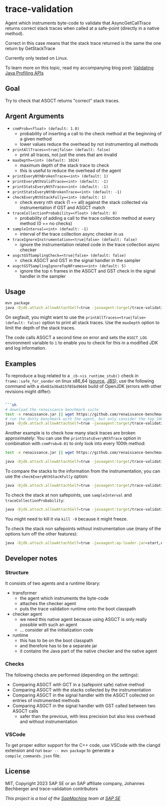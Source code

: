 trace-validation
================

Agent which instruments byte-code to validate that AsyncGetCallTrace returns correct stack traces when called at
a safe-point (directly in a native method).

Correct in this case means that the stack trace returned is the same the one return by GetStackTrace

Currently only tested on Linux.

To learn more on this topic, read my accompanying blog post: [Validating Java Profiling APIs](https://mostlynerdless.de/blog/2023/03/14/validating-java-profiling-apis/)

Goal
----
Try to check that ASGCT returns "correct" stack traces.

Argent Arguments
----------------
- `cnmProb=<float> (default: 1.0)`
  - probability of inserting a call to the check method at the beginning of a given method
  - lower values reduce the overhead by not instrumenting all methods
- `printAllTraces=<true|false> (default: false)`
  - print all traces, not just the ones that are invalid
- `maxDepth=<int> (default: 1024)`
  - maximum depth of the stack trace to check
  - this is useful to reduce the overhead of the agent
- `printEveryNthBrokenTrace=<int> (default: 1)`
- `printEveryNthValidTrace=<int> (default: -1)`
- `printStatsEveryNthTrace=<int> (default: -1)`
- `printStatsEveryNthBrokenTrace=<int> (default: -1)`
- `checkEveryNthStackFully=<int> (default: 1)`
  - check every nth stack (1 == all) against the stack collected via instrumentation
    if GST and ASGCT match
- `traceCollectionProbability=<float> (default: 0)`
  - probability of adding a call to the trace collection method at every method (0 == no checks)
- `sampleInterval=<int> (default: -1)`
  - interval of the trace collection async checker in us
- `traceIgnoreInstrumentation=<true|false> (default: false)`
    - ignore the instrumentation related code in the trace collection async checker
- `asgctGSTSamplingCheck=<true|false> (default: false)`
    - check ASGCT and GST in the signal handler in the sampler
- `asgctGSTSamplingIgnoreTopNFrames=<int> (default: 5)`
    - ignore the top n frames in the ASGCT and GST check in the signal handler in the sampler

Usage
-----
```sh
mvn package
java -Djdk.attach.allowAttachSelf=true -javaagent:target/trace-validation.jar ... <your application>
```

On segfault, you might want to use the `printAllTraces=<true|false> (default: false)` option to print all stack traces.
Use the `maxDepth` option to limit the depth of the stack traces.

The code calls ASGCT a second time on error and sets the `ASGCT_LOG` environment variable to `1` to enable you to
check for this in a modified JDK and log information.

Examples
--------

To reproduce a bug related to a `_cb->is_runtime_stub()` check in `frame::safe_for_sender` on linux x86_64
([source](https://github.com/openjdk/jdk/blob/db483a38a815f85bd9668749674b5f0f6e4b27b4/src/hotspot/cpu/x86/frame_x86.cpp#L98),
[JBS](https://bugs.openjdk.org/browse/JDK-8303444)),
use the following command with a `db483a38a815f85bd9668` build of OpenJDK (errors with other revisions might differ):

```sh

```sh
# download the renaissance benchmark suite
test -e renaissance.jar || wget https://github.com/renaissance-benchmarks/renaissance/releases/download/v0.14.2/renaissance-gpl-0.14.2.jar -O renaissance.jar
# run the dotty benchmark with the agent, but only consider the top 100 frames
java -Djdk.attach.allowAttachSelf=true -javaagent:target/trace-validation.jar=maxDepth=5 -jar renaissance.jar dotty
```

Another example is to check how many stack traces are broken approximately: You can use the `printStatsEveryNthTrace`
option in combination with `cnmProb=0.01` to only look into every 100th method:

```sh
test -e renaissance.jar || wget https://github.com/renaissance-benchmarks/renaissance/releases/download/v0.14.2/renaissance-gpl-0.14.2.jar -O renaissance.jar

java -Djdk.attach.allowAttachSelf=true -javaagent:target/trace-validation.jar=maxDepth=1024,printEveryNthBrokenTrace=1,printStatsEveryNthTrace=1000000,cnmProb=0.01 -jar renaissance.jar dotty
```

To compare the stacks to the information from the instrumentation, you can use the `checkEveryNthStackFully` option:

```sh
java -Djdk.attach.allowAttachSelf=true -javaagent:target/trace-validation.jar=maxDepth=1024,printEveryNthBrokenTrace=0,checkEveryNthStackFully=1 -jar renaissance.jar
```

To check the stack at non safepoints, use `sampleInterval` and `traceCollectionProbability`:

```sh
java -Djdk.attach.allowAttachSelf=true -javaagent:target/trace-validation.jar=maxDepth=1024,cnmProb=0,sampleInterval=1,traceCollectionProbability=1,printStatsEveryNthTrace=10000,printEveryNthBrokenTrace=1,printStatsEveryNthBrokenTrace=1 -jar renaissance.jar dotty
```

You might need to kill it via `kill -9` because it might freeze.

To check the stack non safepoints without instrumentation use (many of the options turn off the other features):

```sh
java -Djdk.attach.allowAttachSelf=true -javaagent:ap-loader.jar=start,event=cpu,file=profile.html -javaagent:target/trace-validation.jar=maxDepth=1024,cnmProb=0,sampleInterval=1,traceCollectionProbability=0,printStatsEveryNthTrace=10000,printEveryNthBrokenTrace=1,printStatsEveryNthBrokenTrace=1,checkEveryNthStackFully=0,asgctGSTSamplingCheck=true -jar renaissance.jar dotty
```

Developer notes
---------------

### Structure

It consists of two agents and a runtime library:

- transformer
  - the agent which instruments the byte-code
  - attaches the checker agent
  - puts the trace validation runtime onto the boot classpath
- checker agent
  - we need this native agent because using ASGCT is only really possible with such an agent
  - ... consider all the initialization code
- runtime
  - this has to be on the boot classpath
  - and therefore has to be a separate jar
  - it contains the Java part of the native checker and the native agent

### Checks

The following checks are performed (depending on the settings):
- Comparing ASGCT with GCT in a (safepoint safe) native method
- Comparing ASGCT with the stacks collected by the instrumentation
- Comparing ASGCT in the signal handler with the ASGCT collected on entries of instrumented methods
- Comparing ASGCT in the signal handler with GST called between two ASGCT calls
  - safer than the previous, with less precision but also less overhead and without instrumentation

### VSCode

To get proper editor support for the C++ code, use VSCode with the clangd extension and
run `bear -- mvn package` to generate a `compile_commands.json` file.

License
-------
MIT, Copyright 2023 SAP SE or an SAP affiliate company, Johannes Bechberger
and trace-validation contributors


*This project is a tool of the [SapMachine](https://sapmachine.io) team
at [SAP SE](https://sap.com)*
